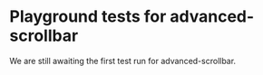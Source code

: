 # Playground tests for advanced-scrollbar
We are still awaiting the first test run for advanced-scrollbar.
